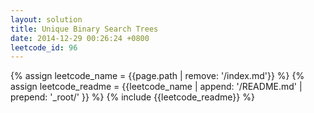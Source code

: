 ```yaml
---
layout: solution
title: Unique Binary Search Trees
date: 2014-12-29 00:26:24 +0800
leetcode_id: 96
---
```

{% assign leetcode_name = {{page.path | remove: '/index.md'}}  %}
{% assign leetcode_readme = {{leetcode_name | append: '/README.md' | prepend: '_root/' }}  %}
{% include {{leetcode_readme}} %}
